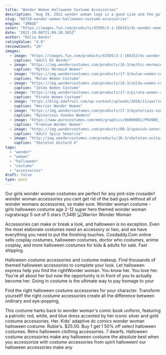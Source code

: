 ```yaml
---
title: "Wonder Woman Halloween Costume Accessories"
description: "Aug 29, 2021 wonder woman logo is a good size and the gold is very vivid on the costume. My maltese has a 17inch girth, 10inch neck, 12 inch length and weighs 12 lbs. Got her a medium and it fit"
slug: "88728-wonder-woman-halloween-costume-accessories"
engine: "IMAGE"
cover: "https://images.fun.com/products/43505/2-1-166353/dc-wonder-woman-adult-costume-alt-2.jpg"
date: "2021-10-06T21:09:20.585Z"
author: "Delia Banks"
ratingValue: "4.9"
reviewCount: "26"
images:
  - image: "https://images.fun.com/products/43505/2-1-166353/dc-wonder-woman-adult-costume-alt-2.jpg"
    caption: "Adult DC Wonder"
  - image: "https://img.wondercostumes.com/products/16-3/mythic-mermaid-women-costume-1252.jpg"
    caption: "Mythic Mermaid Women"
  - image: "https://img.wondercostumes.com/products/17-3/mulan-women-costume.jpg"
    caption: "Mulan Women Costume"
  - image: "https://img.wondercostumes.com/products/16-3/zelda-women-costume.jpg"
    caption: "Zelda Women Costume"
  - image: "https://img.wondercostumes.com/products/17-3/pirate-women-costume.jpg"
    caption: "Pirate Women Costume"
  - image: "https://blog.adafruit.com/wp-content/uploads/2016/11/warrior-wonder-woman-costume-1.jpg"
    caption: "Warrior Wonder Woman"
  - image: "https://img.wondercostumes.com/products/17-3/mysterious-voodoo-womens-costume.jpg"
    caption: "Mysterious Voodoo Womens"
  - image: "https://www.purecostumes.com/mm5/graphics/00000001/PR4908_full_1.jpg"
    caption: "Premium Wonder Woman"
  - image: "https://img.wondercostumes.com/products/08-3/spanish-senorita-women-costume.jpg"
    caption: "Adult Spicy Senorita"
  - image: "http://img.wondercostumes.com/products/16-3/skeleton-unitard-xray-women-costume.jpg"
    caption: "Skeleton Unitard X"
tags:
  - "wonder"
  - "woman"
  - "halloween"
  - "costume"
  - "accessories"
draft: false
type: post
---
```


Our girls wonder woman costumes are perfect for any pint-size crusader! wonder woman accessories you cant get rid of the bad guys without all of wonder womans accessories, so make sure. Wonder woman costume - girls halloween costume age 2-12 super hero themed wonder woman rugratsragz 5 out of 5 stars (1,548)
![Warrior Wonder Woman](https://blog.adafruit.com/wp-content/uploads/2016/11/warrior-wonder-woman-costume-1.jpg "Warrior Wonder Woman")

Accessories can make or break a look, and halloween is no exception. Even the most elaborate costumes need an accessory or two, and we have everything you need to put the finishing touches. Cosdaddy.Com online sells cosplay costumes, halloween costumes, doctor who costumes, anime cosplay, and more halloween costumes for kids &amp; adults for sale. Fast shipping.
<!--inArticleAds-->

<!--galleryOne-->

Halloween costume accessories and costume makeup. Find thousands of themed halloween accessories to complete your look. Let halloween express help you find the rightWonder woman. You know her. You love her. You're all about her but now the opportunity is in front of you to actually become her. Going in costume is the ultimate way to pay homage to your
<!--inArticleAds-->

<!--galleryTwo-->

Find the right halloween costume accessories for your character. Transform yourself! the right costume accessories create all the difference between ordinary and eye-popping,
<!--galleryThree-->

This costume harks back to wonder woman's comic book uniform, featuring a patriotic red, white, and blue dress accented by her iconic silver and gold costume accessories. Her. Kids' adaptive dc comics wonder woman halloween costume. Rubie's. $25.00. Buy 1 get 1 50% off select halloween costumes.  Retro halloween clothing accessories. 7 dwarfs. Halloween costume accessories make any halloween costume the absolute best when you accessorize with costume accessories from spirit halloween! our halloween accessories make any
